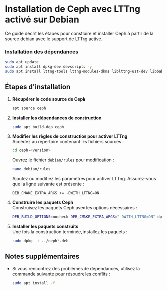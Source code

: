 # Installation de Ceph avec LTTng activé sur Debian

Ce guide décrit les étapes pour construire et installer Ceph à partir de la source debian avec le support de LTTng activé.

### Installation des dépendances

```bash
sudo apt update
sudo apt install dpkg-dev devscripts -y
sudo apt install lttng-tools lttng-modules-dkms liblttng-ust-dev libbabeltrace-dev
```

## Étapes d'installation

1. **Récupérer le code source de Ceph**  
   ```bash
   apt source ceph
   ```

2. **Installer les dépendances de construction**  
   
   ```bash
   sudo apt build-dep ceph
   ```

3. **Modifier les règles de construction pour activer LTTng**  
   Accédez au répertoire contenant les fichiers sources :  

   ```bash
   cd ceph-<version>
   ```

   Ouvrez le fichier `debian/rules` pour modification :  

   ```bash
   nano debian/rules
   ```

   Ajoutez ou modifiez les paramètres pour activer LTTng. Assurez-vous que la ligne suivante est présente :  

   ```
   DEB_CMAKE_EXTRA_ARGS += -DWITH_LTTNG=ON
   ```

4. **Construire les paquets Ceph**  
   Construisez les paquets Ceph avec les options nécessaires :  

   ```bash
   DEB_BUILD_OPTIONS=nocheck DEB_CMAKE_EXTRA_ARGS="-DWITH_LTTNG=ON" dpkg-buildpackage -uc -us
   ```

5. **Installer les paquets construits**  
   Une fois la construction terminée, installez les paquets :  

   ```bash
   sudo dpkg -i ../ceph*.deb
   ```

## Notes supplémentaires

- Si vous rencontrez des problèmes de dépendances, utilisez la commande suivante pour résoudre les conflits :  
  ```bash
  sudo apt install -f
  ```


